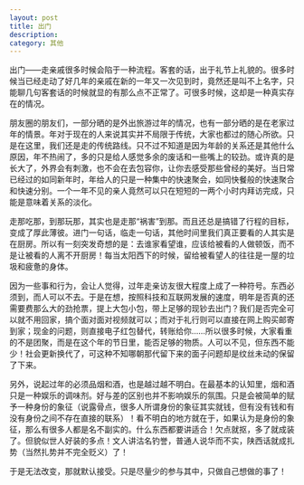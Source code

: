 ```yaml
---
layout: post
title: 出门
description:  
category: 其他
---
```


出门——走亲戚很多时候会陷于一种流程。客套的话，出于礼节上礼貌的。很多时候当已经走动了好几年的亲戚在新的一年又一次见到时，竟然还是叫不上名字，只能聊几句客套话的时候就显的有那么点不正常了。可很多时候，这却是一种真实存在的情况。

朋友圈的朋友们，一部分晒的是外出旅游过年的情况，也有一部分晒的是在老家过年的情景。年对于现在的人来说其实并不局限于传统，大家也都过的随心所欲。只是在这里，我们还是走的传统路线。只不过不知道是因为年龄的关系还是其他什么原因，年不热闹了，多的只是给人感觉多余的废话和一些嘴上的较劲。或许真的是长大了，外界会有刺激，也不会在去包容你，让你去感受那些曾经的美好。当日常已经过的如同新年时，年给人的只是一种集中的快速聚会，如同快餐般的快速聚合和快速分别。一个一年不见的亲人竟然可以只在短短的一两个小时内拜访完成，只能是意味着关系的淡化。

走那吃那，到那玩那，其实也是走那“祸害”到那。而且还总是搞错了行程的目标，变成了厚此薄彼。进门一句话，临走一句话，其他时间里我们真正要看的人其实是在厨房。所以有一刻突发奇想的是：去谁家看望谁，应该给被看的人做顿饭，而不是让被看的人离不开厨房！每当太阳西下的时候，留给被看望人的往往是一屋的垃圾和疲惫的身体。

因为一些事和行为，会让人觉得，过年走亲访友很大程度上成了一种符号。东西必须到，而人可以不去。于是在想，按照科技和互联网发展的速度，明年是否真的还需要费那么大的劲抢票，提上大包小包，带上足够的现钞去出门？我们是否完全可以就不用回家，搞个面对面对视频就可以；而对于礼行则可以直接在网上购买邮寄到家；现金的问题，则直接电子红包替代，转账给你……所以很多时候，大家看重的不是团聚，而是在这个年的节日里，能否足够的物质。人可以不见，但东西不能少！社会更新换代了，可这种不知哪朝那代留下来的面子问题却是纹丝未动的保留了下来。

另外，说起过年的必须品烟和酒，也是越过越不明白。在最基本的认知里，烟和酒只是一种娱乐的调味剂。好与差的区别也并不影响娱乐的氛围。只是会被简单的赋予一种身份的象征（说露骨点，很多人所谓身份的象征其实就钱，但有没有钱和有没有身份之间不存在直接的联系）！看不明白的地方就在于，如果认为是身份的象征，那么有很多人都是名不副实的。什么东西都要讲适合！欠点就抠，多了就成装了。但貌似世人好装的多点！文人讲沽名钓誉，普通人说华而不实，陕西话就成扎势（当然扎势并不完全贬义）了！

于是无法改变，那就默认接受。只是尽量少的参与其中，只做自己想做的事了！






